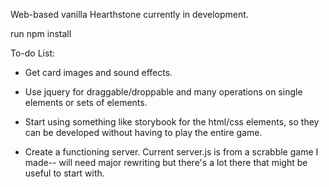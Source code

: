 Web-based vanilla Hearthstone currently in development. 


run npm install


To-do List:

- Get card images and sound effects.

- Use jquery for draggable/droppable and many operations on single elements or sets of elements.

- Start using something like storybook for the html/css elements, so they can be developed without having to play the entire game.

- Create a functioning server. Current server.js is from a scrabble game I made-- will need major rewriting but there's a lot there that might be useful to start with.
